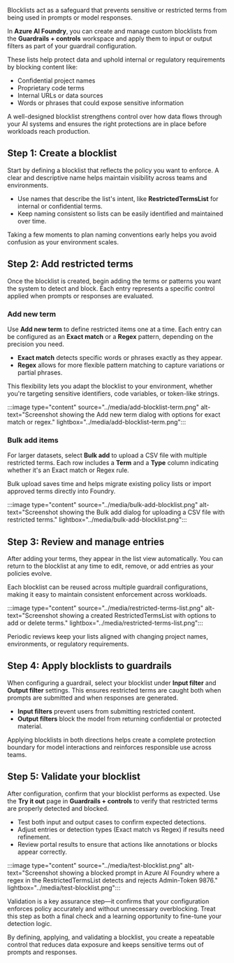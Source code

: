 Blocklists act as a safeguard that prevents sensitive or restricted terms from being used in prompts or model responses.

In **Azure AI Foundry**, you can create and manage custom blocklists from the **Guardrails + controls** workspace and apply them to input or output filters as part of your guardrail configuration.

These lists help protect data and uphold internal or regulatory requirements by blocking content like:

- Confidential project names
- Proprietary code terms
- Internal URLs or data sources
- Words or phrases that could expose sensitive information

A well-designed blocklist strengthens control over how data flows through your AI systems and ensures the right protections are in place before workloads reach production.

## Step 1: Create a blocklist

Start by defining a blocklist that reflects the policy you want to enforce. A clear and descriptive name helps maintain visibility across teams and environments.

- Use names that describe the list's intent, like **RestrictedTermsList** for internal or confidential terms.
- Keep naming consistent so lists can be easily identified and maintained over time.

Taking a few moments to plan naming conventions early helps you avoid confusion as your environment scales.

## Step 2: Add restricted terms

Once the blocklist is created, begin adding the terms or patterns you want the system to detect and block. Each entry represents a specific control applied when prompts or responses are evaluated.

### Add new term

Use **Add new term** to define restricted items one at a time. Each entry can be configured as an **Exact match** or a **Regex** pattern, depending on the precision you need.

- **Exact match** detects specific words or phrases exactly as they appear.
- **Regex** allows for more flexible pattern matching to capture variations or partial phrases.

This flexibility lets you adapt the blocklist to your environment, whether you're targeting sensitive identifiers, code variables, or token-like strings.

:::image type="content" source="../media/add-blocklist-term.png" alt-text="Screenshot showing the Add new term dialog with options for exact match or regex." lightbox="../media/add-blocklist-term.png":::

### Bulk add items

For larger datasets, select **Bulk add** to upload a CSV file with multiple restricted terms.
Each row includes a **Term** and a **Type** column indicating whether it's an Exact match or Regex rule.

Bulk upload saves time and helps migrate existing policy lists or import approved terms directly into Foundry.

:::image type="content" source="../media/bulk-add-blocklist.png" alt-text="Screenshot showing the Bulk add dialog for uploading a CSV file with restricted terms." lightbox="../media/bulk-add-blocklist.png":::

## Step 3: Review and manage entries

After adding your terms, they appear in the list view automatically.
You can return to the blocklist at any time to edit, remove, or add entries as your policies evolve.

Each blocklist can be reused across multiple guardrail configurations, making it easy to maintain consistent enforcement across workloads.

:::image type="content" source="../media/restricted-terms-list.png" alt-text="Screenshot showing a created RestrictedTermsList with options to add or delete terms." lightbox="../media/restricted-terms-list.png":::

Periodic reviews keep your lists aligned with changing project names, environments, or regulatory requirements.

## Step 4: Apply blocklists to guardrails

When configuring a guardrail, select your blocklist under **Input filter** and **Output filter** settings.
This ensures restricted terms are caught both when prompts are submitted and when responses are generated.

- **Input filters** prevent users from submitting restricted content.
- **Output filters** block the model from returning confidential or protected material.

Applying blocklists in both directions helps create a complete protection boundary for model interactions and reinforces responsible use across teams.

## Step 5: Validate your blocklist

After configuration, confirm that your blocklist performs as expected. Use the **Try it out** page in **Guardrails + controls** to verify that restricted terms are properly detected and blocked.

- Test both input and output cases to confirm expected detections.
- Adjust entries or detection types (Exact match vs Regex) if results need refinement.
- Review portal results to ensure that actions like annotations or blocks appear correctly.

:::image type="content" source="../media/test-blocklist.png" alt-text="Screenshot showing a blocked prompt in Azure AI Foundry where a regex in the RestrictedTermsList detects and rejects Admin-Token 9876." lightbox="../media/test-blocklist.png":::

Validation is a key assurance step—it confirms that your configuration enforces policy accurately and without unnecessary overblocking.
Treat this step as both a final check and a learning opportunity to fine-tune your detection logic.

By defining, applying, and validating a blocklist, you create a repeatable control that reduces data exposure and keeps sensitive terms out of prompts and responses.
